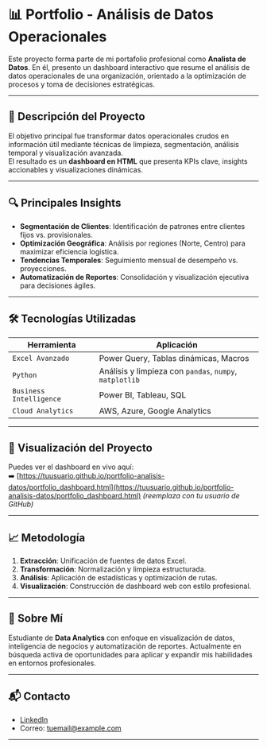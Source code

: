 # 📊 Portfolio - Análisis de Datos Operacionales

Este proyecto forma parte de mi portafolio profesional como **Analista de Datos**. En él, presento un dashboard interactivo que resume el análisis de datos operacionales de una organización, orientado a la optimización de procesos y toma de decisiones estratégicas.

---

## 🧠 Descripción del Proyecto

El objetivo principal fue transformar datos operacionales crudos en información útil mediante técnicas de limpieza, segmentación, análisis temporal y visualización avanzada.  
El resultado es un **dashboard en HTML** que presenta KPIs clave, insights accionables y visualizaciones dinámicas.

---

## 🔍 Principales Insights

- **Segmentación de Clientes**: Identificación de patrones entre clientes fijos vs. provisionales.
- **Optimización Geográfica**: Análisis por regiones (Norte, Centro) para maximizar eficiencia logística.
- **Tendencias Temporales**: Seguimiento mensual de desempeño vs. proyecciones.
- **Automatización de Reportes**: Consolidación y visualización ejecutiva para decisiones ágiles.

---

## 🛠️ Tecnologías Utilizadas

| Herramienta        | Aplicación                     |
|--------------------|--------------------------------|
| `Excel Avanzado`   | Power Query, Tablas dinámicas, Macros |
| `Python`           | Análisis y limpieza con `pandas`, `numpy`, `matplotlib` |
| `Business Intelligence` | Power BI, Tableau, SQL |
| `Cloud Analytics`  | AWS, Azure, Google Analytics |

---

## 🔗 Visualización del Proyecto

Puedes ver el dashboard en vivo aquí:  
➡️ [https://tuusuario.github.io/portfolio-analisis-datos/portfolio_dashboard.html](https://tuusuario.github.io/portfolio-analisis-datos/portfolio_dashboard.html) *(reemplaza con tu usuario de GitHub)*

---

## 📈 Metodología

1. **Extracción**: Unificación de fuentes de datos Excel.
2. **Transformación**: Normalización y limpieza estructurada.
3. **Análisis**: Aplicación de estadísticas y optimización de rutas.
4. **Visualización**: Construcción de dashboard web con estilo profesional.

---

## 💼 Sobre Mí

Estudiante de **Data Analytics** con enfoque en visualización de datos, inteligencia de negocios y automatización de reportes. Actualmente en búsqueda activa de oportunidades para aplicar y expandir mis habilidades en entornos profesionales.

---

## 📬 Contacto

- [LinkedIn](https://www.linkedin.com/in/tuusuario)
- Correo: tuemail@example.com

---
